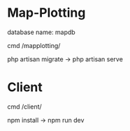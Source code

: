 # Map-Plotting

database name: mapdb

cmd
/mapplotting/

php artisan migrate ->
php artisan serve


# Client
cmd
/client/

npm install ->
npm run dev
